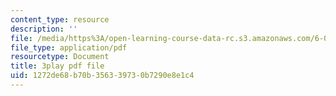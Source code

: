 ```yaml
---
content_type: resource
description: ''
file: /media/https%3A/open-learning-course-data-rc.s3.amazonaws.com/6-006-introduction-to-algorithms-spring-2020/1272de68b70b356339730b7290e8e1c4_KLBCUx1is2c.pdf
file_type: application/pdf
resourcetype: Document
title: 3play pdf file
uid: 1272de68-b70b-3563-3973-0b7290e8e1c4
---
```

